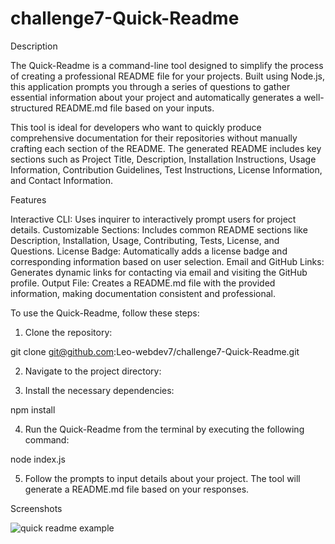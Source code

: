 # challenge7-Quick-Readme


Description

The Quick-Readme is a command-line tool designed to simplify the process of creating a professional README file for your projects. Built using Node.js, this application prompts you through a series of questions to gather essential information about your project and automatically generates a well-structured README.md file based on your inputs.

This tool is ideal for developers who want to quickly produce comprehensive documentation for their repositories without manually crafting each section of the README. The generated README includes key sections such as Project Title, Description, Installation Instructions, Usage Information, Contribution Guidelines, Test Instructions, License Information, and Contact Information.

Features

Interactive CLI: Uses inquirer to interactively prompt users for project details.
Customizable Sections: Includes common README sections like Description, Installation, Usage, Contributing, Tests, License, and Questions.
License Badge: Automatically adds a license badge and corresponding information based on user selection.
Email and GitHub Links: Generates dynamic links for contacting via email and visiting the GitHub profile.
Output File: Creates a README.md file with the provided information, making documentation consistent and professional.


To use the Quick-Readme, follow these steps:

1. Clone the repository:

git clone git@github.com:Leo-webdev7/challenge7-Quick-Readme.git

2. Navigate to the project directory:

3. Install the necessary dependencies:

npm install

4. Run the Quick-Readme from the terminal by executing the following command:

node index.js

5. Follow the prompts to input details about your project. The tool will generate a README.md file based on your responses.

Screenshots

![quick readme example](https://github.com/user-attachments/assets/574470b4-4b8f-4ee0-85da-a40ca3040173)
